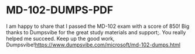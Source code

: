 # MD-102-DUMPS-PDF
I am happy to share that I passed the MD-102 exam with a score of 850! Big thanks to Dumpsvibe for the great study materials and support;. You really helped me succeed. Keep up the good work, Dumpsvibe!https://www.dumpsvibe.com/microsoft/md-102-dumps.html
